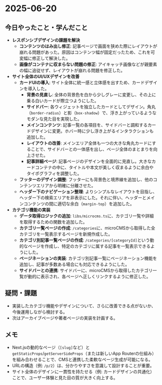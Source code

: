 # 2025-06-20

## 今日やったこと・学んだこと
- **レスポンシブデザインの課題を解決**
    - **コンテンツのはみ出し修正**: 記事ページで画面を狭めた際にレイアウトが崩れる問題があった。原因はコンテンツ幅が固定だったため、これを可変幅に修正して解決した。
    - **画像がコンテナに収まらない問題の修正**: アイキャッチ画像などが親要素の幅に追従せず、レイアウトが崩れる問題を修正した。
- **サイト全体のUI/UXデザインを改善**
    - **カードUIの導入**: サイト全体に統一感と立体感を出すため、カードデザインを導入した。
        - **背景の見直し**: 全体の背景色を白から少しグレーに変更し、その上に乗る白いカードが際立つようにした。
        - **サイドバー**: 各ウィジェットを独立したカードとしてデザイン。角丸（`border-radius`）と影（`box-shadow`）で、浮き上がっているようなモダンな見た目を実現した。
        - **メインコンテンツ**: 記事一覧の各項目を、サイドバーと調和するカードデザインに変更。ホバー時に少し浮き上がるインタラクションも追加した。
        - **レイアウトの改善**: メインエリア全体も一つの大きな角丸カードにすることで、サイドバーとの一体感を出し、ページ全体のまとまりを向上させた。
        - **記事詳細ページ**: 記事ページのデザインを全面的に見直し。大きなカードコンテナの中に、タイトルや本文が美しく収まるように余白やタイポグラフィを調整した。
    - **フッターのデザイン調整**: フッターにも背景色と境界線を追加し、他のコンテンツエリアから明確に分離させた。
    - **ヘッダー下のナビゲーション整理**: よりシンプルなレイアウトを目指し、ヘッダー下の検索エリアを非表示にした。それに伴い、ヘッダーとメインコンテンツの間に適切な余白（`margin-top`）を追加した。
- **カテゴリ機能の実装**
    - **データ取得ロジックの追加**: `libs/microcms.ts`に、カテゴリ一覧や詳細を取得するための関数を追加した。
    - **カテゴリ一覧ページの作成**: `/categories`に、microCMSから取得した全カテゴリを一覧表示するページを新規作成した。
    - **カテゴリ別記事一覧ページの作成**: `/categories/[categoryId]`という動的なページを作成し、特定のカテゴリに属する記事を一覧表示できるようにした。
    - **ページネーションの実装**: カテゴリ別記事一覧にページネーション機能を追加し、記事が多数ある場合にも対応できるようにした。
    - **サイドバーとの連携**: サイドバーに、microCMSから取得したカテゴリ一覧が動的に表示され、各ページへ正しくリンクするように修正した。

## 疑問・課題
- 実装したカテゴリ機能やデザインについて、さらに改善できる点がないか、今後運用しながら検討する。
- 次はアーカイブページや著者ページの実装を計画する。

## メモ
- Next.jsの動的なページ（`[slug]`など）と`getStaticProps`/`getServerSideProps`（または新しいApp Routerの仕組み）を組み合わせることで、CMSと連携した柔軟なページ生成が可能になる。
- URLの構造（例: `/p/2`）は、分かりやすさを意識して設計することが重要。
- サイト全体のデザインに一貫性を持たせる（例: カードデザインの共通化）ことで、ユーザー体験と見た目の質が大きく向上する。
